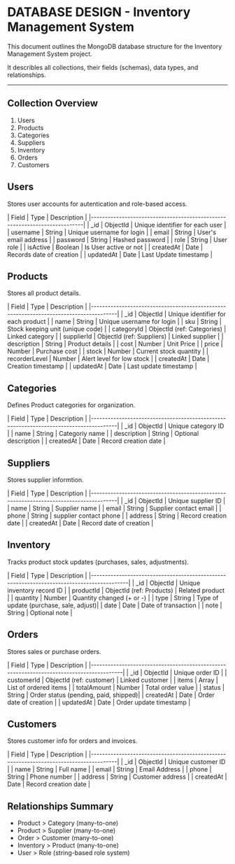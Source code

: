 # DATABASE DESIGN - Inventory Management System

This document outlines the MongoDB database structure for the Inventory Management System project.

It describles all collections, their fields (schemas), data types, and relationships.

--- 

## Collection Overview

1. Users
2. Products
3. Categories
4. Suppliers
5. Inventory
6. Orders
7. Customers


## Users

Stores user accounts for autentication and role-based access.

|        Field        |        Type       |     Description                 |
|---------------------------------------------------------------------------|
|         _id         |      ObjectId     | Unique identifier for each user |
|       username      |       String      | Unique username for login       | 
|        email        |       String      | User's email address            |
|       password      |       String      | Hashed password                 |
|       role          |       String      | User role                       |
|       isActive      |       Boolean     | Is User active or not           |
|       createdAt     |       Date        | Records date of creation        |
|       updatedAt     |       Date        | Last Update timestamp           |



## Products

Stores all product details.


|        Field        |        Type                |     Description                    |
|---------------------------------------------------------------------------------------|
|       _id           |      ObjectId              | Unique identifier for each product |
|       name          |      String                | Unique username for login          |
|       sku           |      String                | Stock keeping unit (unique code)   |
|       categoryId    | ObjectId (ref: Categories) | Linked category                    |
|       supplierId    | ObjectId (ref: Suppliers)  | Linked supplier                    |
|       description   |      String                | Product details                    |
|       cost          |      Number                | Unit Price                         |
|       price         |      Number                | Purchase cost                      |
|       stock         |      Number                | Current stock quantity             |
|       recorderLevel |      Number                | Alert level for low stock          |
|       createdAt     |      Date                  | Creation timestamp                 |
|       updatedAt     |      Date                  | Last update timestamp              |



## Categories
Defines Product categories for organization.

|        Field        |        Type                |     Description                    |
|---------------------------------------------------------------------------------------|
|       _id           |       ObjectId             | Unique category ID                 |
|       name          |       String               | Categoriy name                     |
|       description   |       String               | Optional description               |
|       createdAt     |       Date                 | Record creation date               |


## Suppliers
Stores supplier informtion.

|        Field        |        Type                |     Description                    |
|---------------------------------------------------------------------------------------|
|       _id           |       ObjectId             | Unique supplier ID                 |
|       name          |       String               | Supplier name                      |
|       email         |       String               | Supplier contact email             |
|       phone         |       String               | supplier contact phone             |
|       address       |       String               | Record creation date               |
|       createdAt     |       Date                 | Record date of creation            |


## Inventory
Tracks product stock updates (purchases, sales, adjustments).

|        Field        |        Type                |     Description                        |
|-------------------------------------------------------------------------------------------|
|       _id           |        ObjectId            | Unique inventory record ID             |
|       productId     |  ObjectId (ref: Products)  | Related product                        |
|       quantity      |        Number              | Quantity changed (+ or -)              |
|       type          |        String              | Type of update (purchase, sale, adjust)|
|       date          |        Date                | Date of transaction                    |
|       note          |        String              | Optional note                          |

## Orders
Stores sales or purchase orders.

|        Field        |        Type                |     Description                      |
|-----------------------------------------------------------------------------------------|
|       _id           |       ObjectId             | Unique order ID                      |
|       customerId    | ObjectId (ref: customer)   | Linked customer                      |
|       items         |       Array                | List of ordered items                |
|       totalAmount   |       Number               | Total order value                    |
|       status        |       String               | Order status (pending, paid, shipped)|
|       createdAt     |       Date                 | Order date of creation               |
|       updatedAt     |       Date                 | Order update timestamp               |



## Customers
Stores customer info for orders and invoices.


|        Field        |        Type                |     Description                    |
|---------------------------------------------------------------------------------------|
|       _id           |       ObjectId             | Unique customer ID                 |
|       name          |       String               | Full name                          |
|       email         |       String               | Email Address                      |
|       phone         |       String               | Phone number                       |
|       address       |       String               | Customer address                   |
|       createdAt     |       Date                 | Record creation date               |



## Relationships Summary

- Product > Category (many-to-one)
- Product > Supplier (many-to-one)
- Order > Customer (many-to-one)
- Inventory > Product (many-to-one)
- User > Role  (string-based role system)



